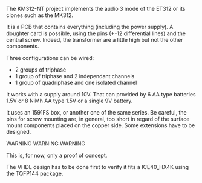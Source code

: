 The KM312-NT project implements the audio 3 mode of the ET312 or its clones such as the MK312.

It is a PCB that contains everything (including the power supply). A doughter card is possible, using the pins (+-12 differential lines) and the central screw. Indeed, the transformer are a little high but not the other components.

Three configurations can be wired:
* 2 groups of triphase
* 1 group of triphase and 2 independant channels
* 1 group of quadriphase and one isolated channel

It works with a supply around 10V. That can provided by 6 AA type batteries 1.5V or 8 NiMh AA type 1.5V or a single 9V battery.

It uses an 1591FS box, or another one of the same series. Be careful, the pins for screw mounting are, in general, too short in regard of the surface mount components placed on the copper side. Some extensions have to be designed.


WARNING WARNING WARNING


This is, for now, only a proof of concept.

The VHDL design has to be done first to verify it fits a ICE40_HX4K using the TQFP144 package.
